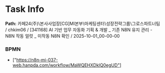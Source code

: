 # Task Info

**Path:** 카페24(주)\본사사업장\[CG]MI본부\마케팅센터\성장전략그룹\그로스파트너팀 / chkim06 / [341168] AI 기반 업무 자동화 기획 & 개발 _ 기존 N8N 유지 관리 - N8N 작동 얼럿 _ 미작동 N8N 확인 / 2025-10-01_00-00-00

### BPMN
- ["https://n8n-mi-037-web.hanpda.com/workflow/MaWQEHXDklQ0egUD"]

